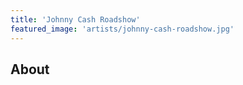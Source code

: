 ```yaml
---
title: 'Johnny Cash Roadshow'
featured_image: 'artists/johnny-cash-roadshow.jpg'
---
```


## About


